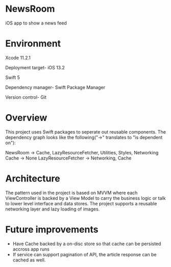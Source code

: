 # NewsRoom
iOS app to show a news feed 

# Environment
Xcode 11.2.1

Deployment target- iOS 13.2

Swift 5

Dependency manager- Swift Package Manager

Version control- Git

# Overview
This project uses Swift packages to seperate out reusable components. The dependency graph looks like the following("->" translates to "is dependent on"):

NewsRoom -> Cache, LazyResourceFetcher, Utilities, Styles, Networking
Cache -> None
LazyResourceFetcher -> Networking, Cache

# Architecture
The pattern used in the project is based on MVVM where each ViewController is backed by a View Model to carry the business logic or talk to lower level interface and data stores. The project supports a reusable networking layer and lazy loading of images. 

# Future improvements
* Have Cache backed by a on-disc store so that cache can be persisted accross app runs
* If service can support pagination of API, the article response can be cached as well.

